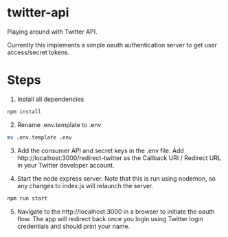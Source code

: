 # twitter-api
Playing around with Twitter API.

Currently this implements a simple oauth authentication server to get user access/secret tokens. 

# Steps

1. Install all dependencies

```bash
npm install
```

2. Rename .env.template to .env

```bash
mv .env.template .env
```

3. Add the consumer API and secret keys in the .env file. Add http://localhost:3000/redirect-twitter as the Callback URI / Redirect URL in your Twitter developer account.

4. Start the node express server. Note that this is run using nodemon, so any changes to index.js will relaunch the server.

```bash
npm run start
```

5. Navigate to the http://localhost:3000 in a browser to initiate the oauth flow. The app will redirect back once you login using Twitter login credentials and should print your name.
